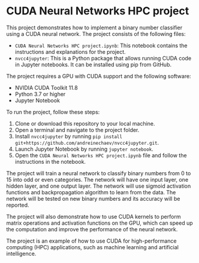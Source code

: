 # CUDA Neural Networks HPC project

This project demonstrates how to implement a binary number classifier using a CUDA neural network. The project consists of the following files:

- `CUDA Neural Networks HPC project.ipynb`: This notebook contains the instructions and explanations for the project.
- `nvcc4jupyter`: This is a Python package that allows running CUDA code in Jupyter notebooks. It can be installed using pip from GitHub.

The project requires a GPU with CUDA support and the following software:

- NVIDIA CUDA Toolkit 11.8
- Python 3.7 or higher
- Jupyter Notebook

To run the project, follow these steps:

1. Clone or download this repository to your local machine.
2. Open a terminal and navigate to the project folder.
3. Install `nvcc4jupyter` by running `pip install git+https://github.com/andreinechaev/nvcc4jupyter.git`.
4. Launch Jupyter Notebook by running `jupyter notebook`.
5. Open the `CUDA Neural Networks HPC project.ipynb` file and follow the instructions in the notebook.

The project will train a neural network to classify binary numbers from 0 to 15 into odd or even categories. The network will have one input layer, one hidden layer, and one output layer. The network will use sigmoid activation functions and backpropagation algorithm to learn from the data. The network will be tested on new binary numbers and its accuracy will be reported.

The project will also demonstrate how to use CUDA kernels to perform matrix operations and activation functions on the GPU, which can speed up the computation and improve the performance of the neural network.

The project is an example of how to use CUDA for high-performance computing (HPC) applications, such as machine learning and artificial intelligence.
